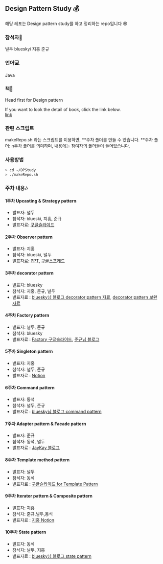 ## Design Pattern Study 💰
해당 레포는 Design pattern study를 하고 정리하는 repo입니다 😎

### 참석자🙋
널두
blueskyi
지홍
준규

### 언어💻
Java

### 책📖
Head first for Design pattern

If you want to look the detail of book, click the link below.<br>
[link](https://www.aladin.co.kr/shop/wproduct.aspx?ItemId=582754)

### 관련 스크립트
makeRepo.sh 라는 스크립트를 이용하면, \*\*주차 폴더를 만들 수 있습니다.
\*\*주차 폴더:  n주차 폴더를 의미하며, 내용에는 참여자의 폴더들이 들어있습니다.

### 사용방법
```sh
> cd ~/DPStudy
> ./makeRepo.sh
```

### 주차 내용🎶
#### 1주차 Upcasting & Strategy pattern
- 발표자: 널두
- 참석자: blueski, 지홍, 준규
- 발표자료: [구글슬라이드](https://docs.google.com/presentation/d/1uno2OenhBLaPdJMpbKBzfB16qqSrW5UmbL9ubLFFIRA/edit?usp=sharing)

#### 2주차 Observer pattern
- 발표자: 지홍
- 참석자: blueski, 널두
- 발표자료: [PPT](https://github.com/0xd00d00/DPStudy/blob/master/2%EC%A3%BC%EC%B0%A8/Observer_pt.pptx), [구글스프레드](https://docs.google.com/spreadsheets/d/1OVOHPGhRUAkWzFpqCY_tELv2zk9qd_r-SjyQKi3BBT4/edit?usp=sharing)

#### 3주차 decorator pattern
- 발표자: bluesky
- 참석자: 지홍, 준규, 널두
- 발표자료 : [bluesky님 블로그 decorator pattern
자료](https://velog.io/@blueskyi/%ED%95%9C%EC%A4%84%EC%BD%94%EB%94%A9-%EB%94%94%EC%9E%90%EC%9D%B8%ED%8C%A8%ED%84%B4-%EC%8A%A4%ED%84%B0%EB%94%94-%EB%B0%9C%ED%91%9C-210925), [decorator pattern 보완자료](https://blog.naver.com/0xdoodoo/222516265735)

#### 4주차 Factory pattern
- 발표자: 널두, 준규
- 참석자: bluesky
- 발표자료 : [Factory 구글슬라이드](https://docs.google.com/presentation/d/1xaRuw_XbQODTLHY7qqs8zacpboC9EHJkBqnnBVwP_Go/edit#slide=id.gf52b21eef4_0_32), [준규님 블로그](https://j-aykay.tistory.com/entry/%ED%8C%A9%ED%86%A0%EB%A6%AC-%ED%8C%A8%ED%84%B4)

#### 5주차 Singleton pattern
- 발표자: 지홍
- 참석자: 널두, 준규
- 발표자료 : [Notion](https://www.notion.so/5-Singleton-Pattern-10-9-23a78cc20d794722b8a91ca352696c4b)


#### 6주차 Command pattern
- 발표자: 동석
- 참석자: 널두, 준규
- 발표자료 : [bluesky님 블로그 command pattern](https://velog.io/@blueskyi/%ED%95%9C%EC%A4%84%EC%BD%94%EB%94%A9-%EB%94%94%EC%9E%90%EC%9D%B8%ED%8C%A8%ED%84%B4-%EC%8A%A4%ED%84%B0%EB%94%94-%EB%B0%9C%ED%91%9C-211016)

#### 7주차 Adapter pattern & Facade pattern
- 발표자: 준규
- 참석자: 동석, 널두
- 발표자료 : [JayKay 블로그](https://j-aykay.tistory.com/entry/%EC%96%B4%EB%8C%91%ED%84%B0-%ED%8C%A8%ED%84%B4%EA%B3%BC-%ED%8D%BC%EC%82%AC%EB%93%9C-%ED%8C%A8%ED%84%B4)

#### 8주차 Template method pattern
- 발표자: 널두
- 참석자: 동석
- 발표자료 : [구글슬라이드 for Template Pattern](https://docs.google.com/presentation/d/13mrn2Dbk5yR1f5cv_IwMqw0drZlcr9qFetESaNYC7uA/edit#slide=id.g1005d14fadf_0_106)

#### 9주차 Iterator pattern & Composite pattern
- 발표자: 지홍
- 참석자: 준규,널두,동석
- 발표자료 : [지홍 Notion](https://www.notion.so/DesignPattern-47d58e7d773341d597756fba0d9e087a)

#### 10주차 State pattern
- 발표자: 동석
- 참석자: 널두, 지홍
- 발표자료 : [bluesky님 블로그 state pattern](https://velog.io/@blueskyi/State-pattern-%EC%8A%A4%ED%85%8C%EC%9D%B4%ED%8A%B8-%ED%8C%A8%ED%84%B4)
